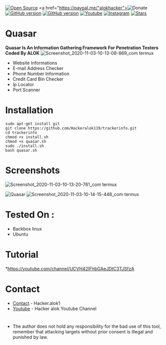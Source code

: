 <a href="https://github.com/Hackeralok119"><img title="Open Source" src="https://img.shields.io/badge/Open%20Source-%E2%99%A5-red" ></a>
 <a href="https://paypal.me/"alokhacker"><img title="Donate" src="https://img.shields.io/badge/Donate-PayPal-blue" ></a>
 <a href="https://github.com/Bhaviktutorials/shark"><img title="GitHub version" src="https://d25lcipzij17d.cloudfront.net/badge.svg?id=gh&type=6&v=1.0.0&x2=0" ></a>
<a href="https://github.com/Hackeralok119"><img title="GitHub version" src="https://img.shields.io/github/license/Bhaviktutorials/T-Remix?color=Brightgree" ></a>
 <a href="https://www.youtube.com/channel/UCFbU5tKMUI51CEXKZhTCNRg"><img alt="Youtube" src="https://img.shields.io/badge/Youtube-Hacker Alok-green"/></a>
 <a href="https://instagram.com/hacker.alok1?igshid=1vheg42r4cdb2"><img alt="Instagram" src="https://img.shields.io/badge/Instagram-Hacker_Alok-ff69b4"/></a>
 <a href="https://github.com/Hackeralok119"><img title="Stars" src="https://img.shields.io/github/stars/Hacker alok/shark?style=social" ></a>
</p>





# Quasar
<b>Quasar Is An Information Gathering Framework For Penetration Testers Coded By ALOK</b>
![Screenshot_2020-11-03-10-13-08-869_com termux](https://user-images.githubusercontent.com/70144305/97950765-0207f600-1dbe-11eb-9ad7-a20f6b9489cf.jpg)

* Website Informations
* E-mail Address Checker
* Phone Number Information
* Credit Card Bin Checker
* Ip Locator
* Port Scanner
# Installation
```
sudo apt-get install git
git clone https://github.com/Hackeralok119/trackerinfo.git
cd trackerinfo
chmod +x install.sh
chmod +x quasar.sh
sudo ./install.sh
bash quasar.sh
```
# Screenshots
![Screenshot_2020-11-03-10-13-20-761_com termux](https://user-images.githubusercontent.com/70144305/97950829-29f75980-1dbe-11eb-835a-52a81f035e62.jpg)

![Quasar](https://raw.githubusercontent.com/TunisianEagles/quasar/master/Screenshot/quasar2.png)
![Screenshot_2020-11-03-10-14-15-448_com termux](https://user-images.githubusercontent.com/70144305/97950869-498e8200-1dbe-11eb-8200-915cad40c80b.jpg)

# Tested On :
* Backbox linux
* Ubuntu 
# Tutorial
*https://youtube.com/channel/UCVH42IFhbGAeJDtC3TJSfzA
# Contact
* [Contact](https://www.instgram.com/hacker.alok1) - Hacker.alok1
* [Youtube](https://www.youtube.com/channel/UCFbU5tKMUI51CEXKZhTCNRg) - Hacker alok Youtube Channel
#
* The author does not hold any responsibility for the bad use of this tool, remember that attacking targets without prior consent is illegal and punished by law.
